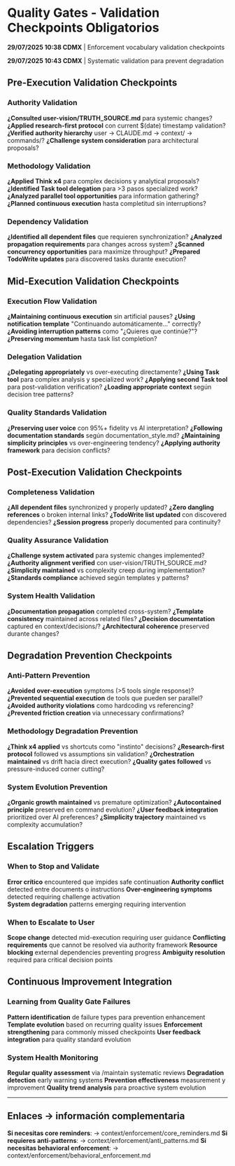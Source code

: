 # Quality Gates - Validation Checkpoints Obligatorios

**29/07/2025 10:38 CDMX** | Enforcement vocabulary validation checkpoints

**29/07/2025 10:43 CDMX** | Systematic validation para prevent degradation

## Pre-Execution Validation Checkpoints

### Authority Validation
**¿Consulted user-vision/TRUTH_SOURCE.md** para systemic changes?
**¿Applied research-first protocol** con current $(date) timestamp validation?
**¿Verified authority hierarchy** user → CLAUDE.md → context/ → commands/?
**¿Challenge system consideration** para architectural proposals?

### Methodology Validation
**¿Applied Think x4** para complex decisions y analytical proposals?
**¿Identified Task tool delegation** para >3 pasos specialized work?
**¿Analyzed parallel tool opportunities** para information gathering?
**¿Planned continuous execution** hasta completitud sin interruptions?

### Dependency Validation
**¿Identified all dependent files** que requieren synchronization?
**¿Analyzed propagation requirements** para changes across system?
**¿Scanned concurrency opportunities** para maximize throughput?
**¿Prepared TodoWrite updates** para discovered tasks durante execution?

## Mid-Execution Validation Checkpoints

### Execution Flow Validation
**¿Maintaining continuous execution** sin artificial pauses?
**¿Using notification template** "Continuando automáticamente..." correctly?
**¿Avoiding interruption patterns** como "¿Quieres que continúe?"?
**¿Preserving momentum** hasta task list completion?

### Delegation Validation
**¿Delegating appropriately** vs over-executing directamente?
**¿Using Task tool** para complex analysis y specialized work?
**¿Applying second Task tool** para post-validation verification?
**¿Loading appropriate context** según decision tree patterns?

### Quality Standards Validation
**¿Preserving user voice** con 95%+ fidelity vs AI interpretation?
**¿Following documentation standards** según documentation_style.md?
**¿Maintaining simplicity principles** vs over-engineering tendency?
**¿Applying authority framework** para decision conflicts?

## Post-Execution Validation Checkpoints

### Completeness Validation
**¿All dependent files** synchronized y properly updated?
**¿Zero dangling references** o broken internal links?
**¿TodoWrite list updated** con discovered dependencies?
**¿Session progress** properly documented para continuity?

### Quality Assurance Validation
**¿Challenge system activated** para systemic changes implemented?
**¿Authority alignment verified** con user-vision/TRUTH_SOURCE.md?
**¿Simplicity maintained** vs complexity creep during implementation?
**¿Standards compliance** achieved según templates y patterns?

### System Health Validation
**¿Documentation propagation** completed cross-system?
**¿Template consistency** maintained across related files?
**¿Decision documentation** captured en context/decisions/?
**¿Architectural coherence** preserved durante changes?

## Degradation Prevention Checkpoints

### Anti-Pattern Prevention
**¿Avoided over-execution** symptoms (>5 tools single response)?
**¿Prevented sequential execution** de tools que pueden ser parallel?
**¿Avoided authority violations** como hardcoding vs referencing?
**¿Prevented friction creation** via unnecessary confirmations?

### Methodology Degradation Prevention
**¿Think x4 applied** vs shortcuts como "instinto" decisions?
**¿Research-first protocol** followed vs assumptions sin validation?
**¿Orchestration maintained** vs drift hacia direct execution?
**¿Quality gates followed** vs pressure-induced corner cutting?

### System Evolution Prevention
**¿Organic growth maintained** vs premature optimization?
**¿Autocontained principle** preserved en command evolution?
**¿User feedback integration** prioritized over AI preferences?
**¿Simplicity trajectory** maintained vs complexity accumulation?

## Escalation Triggers

### When to Stop and Validate
**Error crítico** encountered que impides safe continuation
**Authority conflict** detected entre documents o instructions
**Over-engineering symptoms** detected requiring challenge activation  
**System degradation** patterns emerging requiring intervention

### When to Escalate to User
**Scope change** detected mid-execution requiring user guidance
**Conflicting requirements** que cannot be resolved via authority framework
**Resource blocking** external dependencies preventing progress
**Ambiguity resolution** required para critical decision points

## Continuous Improvement Integration

### Learning from Quality Gate Failures
**Pattern identification** de failure types para prevention enhancement
**Template evolution** based on recurring quality issues
**Enforcement strengthening** para commonly missed checkpoints
**User feedback integration** para quality standard evolution

### System Health Monitoring
**Regular quality assessment** via /maintain systematic reviews
**Degradation detection** early warning systems
**Prevention effectiveness** measurement y improvement
**Quality trend analysis** para proactive system evolution

---

## Enlaces → información complementaria
**Si necesitas core reminders**: → context/enforcement/core_reminders.md
**Si requieres anti-patterns**: → context/enforcement/anti_patterns.md
**Si necesitas behavioral enforcement**: → context/enforcement/behavioral_enforcement.md